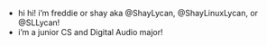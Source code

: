 - hi hi! i’m freddie or shay aka @ShayLycan, @ShayLinuxLycan, or @SLLycan!
- i’m a junior CS and Digital Audio major!

<!---
ShayLycan/ShayLycan is a ✨ special ✨ repository because its `README.md` (this file) appears on your GitHub profile.
You can click the Preview link to take a look at your changes.
--->

